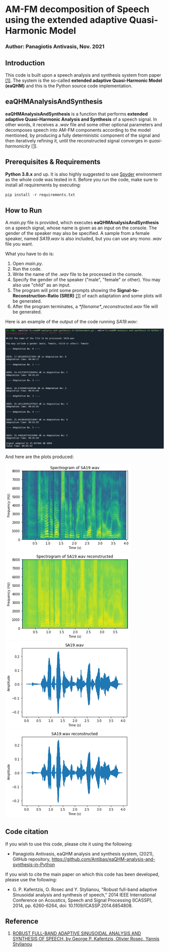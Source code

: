 # AM-FM decomposition of Speech using the extended adaptive Quasi-Harmonic Model

### Author: Panagiotis Antivasis, Nov. 2021

## Introduction
This code is built upon a speech analysis and synthesis system from paper [[1]](#Reference). The system is the so-called **extended adaptive Quasi-Harmonic Model (eaQHM)** and this is the Python source code implementation.

## eaQHMAnalysisAndSynthesis
**eaQHMAnalysisAndSynthesis** is a function that performs **extended adaptive Quasi-Harmonic Analysis and Synthesis** of a speech signal. In other words, it receives a *.wav* file and some other optional parameters and decomposes speech into AM-FM components according to the model mentioned, by producing a fully deterministic component of the signal and then iteratively refining it, until the reconstructed signal converges in *quasi-harmonicity* [[1]](#Reference). 

## Prerequisites & Requirements
**Python 3.8.x** and up. It is also highly suggested to use [Spyder](https://www.spyder-ide.org/) environment as the whole code was tested in it. Before you run the code, make sure to install all requirements by executing:
```Python
pip install -r requirements.txt
```

## How to Run
A *main.py* file is provided, which executes **eaQHMAnalysisAndSynthesis** on a speech signal, whose name is given as an input on the console. The gender of the speaker may also be specified. A sample from a female speaker, named *SA19.wav* is also included, but you can use any mono *.wav* file you want.

What you have to do is:
1. Open *main.py*.
2. Run the code.
3. Write the name of the *.wav* file to be processed in the console.
4. Specify the gender of the speaker ("male", "female" or other). You may also use "child" as an input.
5. The program will print some prompts showing the **Signal-to-Reconstruction-Ratio (SRER)** [[1]](#Reference) of each adaptation and some plots will be generated.
6. After the program terminates, a *\*filename\*_reconstructed.wav* file will be generated.

Here is an example of the output of the code running *SA19.wav*:

![](img/SA19out.JPG)

And here are the plots produced:

![](img/frequencySpec.png)
![](img/frequencySpec2.png)
![](img/timeDom.png)
![](img/timeDom2.png)

## Code citation
If you wish to use this code, please cite it using the following:
* Panagiotis Antivasis, eaQHM analysis and synthesis system, (2021), GitHub repository, https://github.com/Antibas/eaQHM-analysis-and-synthesis-in-Python

If you wish to cite the main paper on which this code has been developed, please use the following:
* G. P. Kafentzis, O. Rosec and Y. Stylianou, "Robust full-band adaptive Sinusoidal analysis and synthesis of speech," 2014 IEEE International Conference on Acoustics, Speech and Signal Processing (ICASSP), 2014, pp. 6260-6264, doi: 10.1109/ICASSP.2014.6854808.

## Reference
1. [ROBUST FULL-BAND ADAPTIVE SINUSOIDAL ANALYSIS AND SYNTHESIS OF SPEECH, by George P. Kafentzis, Olivier Rosec, Yannis Stylianou](https://www.csd.uoc.gr/~kafentz/Publications/Kafentzis%20G.P.,%20Rosec%20O.,%20and%20Stylianou%20Y.%20Robut%20Adaptive%20Sinusoidal%20Analysis%20and%20Synthesis%20of%20Speech.pdf)
